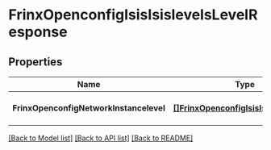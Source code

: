# FrinxOpenconfigIsisIsislevelsLevelResponse

## Properties
Name | Type | Description | Notes
------------ | ------------- | ------------- | -------------
**FrinxOpenconfigNetworkInstancelevel** | [**[]FrinxOpenconfigIsisIsislevelsLevel**](frinx.openconfig.isis.isislevels.Level.md) |  | [optional] [default to null]

[[Back to Model list]](../README.md#documentation-for-models) [[Back to API list]](../README.md#documentation-for-api-endpoints) [[Back to README]](../README.md)


